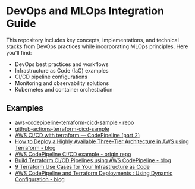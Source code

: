 # DevOps and MLOps Integration Guide

This repository includes key concepts, implementations, and technical stacks from DevOps practices while incorporating MLOps principles. Here you'll find:

- DevOps best practices and workflows
- Infrastructure as Code (IaC) examples
- CI/CD pipeline configurations
- Monitoring and observability solutions
- Kubernetes and container orchestration
  
## Examples

- [aws-codepipeline-terraform-cicd-sample - repo](https://github.com/webmagicinformatica/aws-codepipeline-terraform-cicd-sample)
- [github-actions-terraform-cicd-sample](https://github.com/webmagicinformatica/github-actions-terraform-cicd-sample)
- [AWS CI/CD with terraform — CodePipeline (part 2)](https://aleksandr-pezikov.blog/aws-ci-cd-with-terraform-codepipeline-part-2-248aec3bc00d)
- [How to Deploy a Highly Available Three-Tier Architecture in AWS using Terraform - blog](https://achinthabandaranaike.medium.com/how-to-deploy-a-highly-available-three-tier-architecture-in-aws-using-terraform-48f6d3d9a541)
- [AWS CodePipeline CI/CD example - origin repo](https://github.com/aws-samples/aws-codepipeline-terraform-cicd-samples)
- [Build Terraform CI/CD Pipelines using AWS CodePipeline - blog](https://www.tecracer.com/blog/2023/05/build-terraform-ci/cd-pipelines-using-aws-codepipeline.html)
- [9 Terraform Use Cases for Your Infrastructure as Code](https://spacelift.io/blog/terraform-use-cases)
- [AWS CodePipeline and Terraform Deployments : Using Dynamic Configuration - blog](https://blog.searce.com/aws-codepipeline-and-terraform-deployments-using-dynamic-configuration-c4c799c6a2f5)